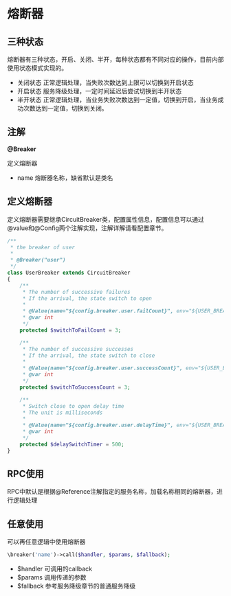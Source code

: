 # 熔断器

## 三种状态

熔断器有三种状态，开启、关闭、半开，每种状态都有不同对应的操作，目前内部使用状态模式实现的。

- 关闭状态 正常逻辑处理，当失败次数达到上限可以切换到开启状态
- 开启状态 服务降级处理，一定时间延迟后尝试切换到半开状态
- 半开状态 正常逻辑处理，当业务失败次数达到一定值，切换到开启，当业务成功次数达到一定值，切换到关闭。

## 注解

**@Breaker**    

定义熔断器

- name 熔断器名称，缺省默认是类名

## 定义熔断器

定义熔断器需要继承CircuitBreaker类，配置属性信息，配置信息可以通过@value和@Config两个注解实现，注解详解请看配置章节。

```php
/**
 * the breaker of user
 *
 * @Breaker("user")
 */
class UserBreaker extends CircuitBreaker
{
    /**
     * The number of successive failures
     * If the arrival, the state switch to open
     *
     * @Value(name="${config.breaker.user.failCount}", env="${USER_BREAKER_FAIL_COUNT}")
     * @var int
     */
    protected $switchToFailCount = 3;

    /**
     * The number of successive successes
     * If the arrival, the state switch to close
     *
     * @Value(name="${config.breaker.user.successCount}", env="${USER_BREAKER_SUCCESS_COUNT}")
     * @var int
     */
    protected $switchToSuccessCount = 3;

    /**
     * Switch close to open delay time
     * The unit is milliseconds
     *
     * @Value(name="${config.breaker.user.delayTime}", env="${USER_BREAKER_DELAY_TIME}")
     * @var int
     */
    protected $delaySwitchTimer = 500;
}

```

## RPC使用

RPC中默认是根据@Reference注解指定的服务名称，加载名称相同的熔断器，进行逻辑处理

## 任意使用

可以再任意逻辑中使用熔断器

```php
\breaker('name')->call($handler, $params, $fallback);
```
- $handler 可调用的callback
- $params 调用传递的参数
- $fallback 参考服务降级章节的普通服务降级

